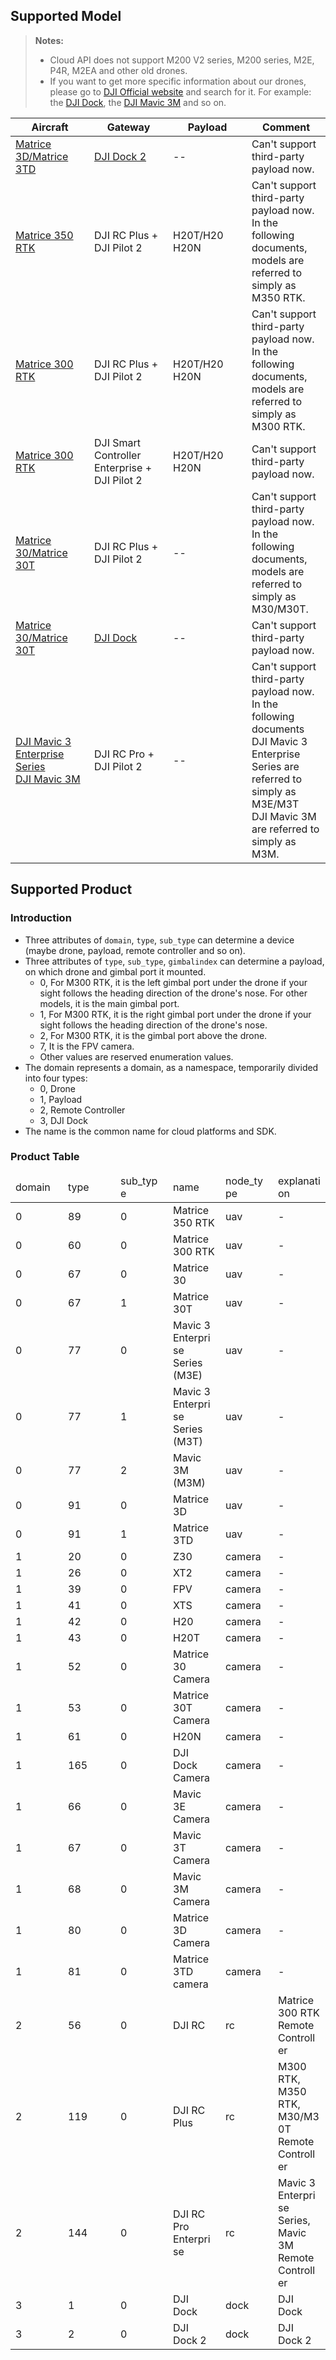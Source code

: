## Supported Model

> **Notes:**
>
> * Cloud API does not support M200 V2 series, M200 series, M2E, P4R, M2EA and other old drones.
> * If you want to get more specific information about our drones, please go to [DJI Official website](https://www.dji.com) and search for it. For example: the [DJI Dock](https://www.dji.com/dock), the [DJI Mavic 3M](https://ag.dji.com/mavic-3-m) and so on.

<table width="100%" style="display: table; table-layout:fixed;">
    <thead>
        <tr>
            <th>Aircraft</th>
            <th>Gateway</th>
            <th>Payload</th>
            <th>Comment</th>
        </tr>
    </thead>
    <tbody>
        <tr>
            <td><a href="https://enterprise.dji.com/dock-2">Matrice 3D/Matrice 3TD</a></td>
            <td><a href="https://enterprise.dji.com/dock-2">DJI Dock 2</a></td>
            <td>--</td>
            <td>Can't support third-party payload now.</td>
        </tr>
        <tr>
            <td><a href="https://enterprise.dji.com/matrice-350-rtk">Matrice 350 RTK</a></td>
            <td>DJI RC Plus + DJI Pilot 2</td>
            <td>H20T/H20<br/>H20N</td>
            <td>Can't support third-party payload now.<br/>In the following documents, models are referred to simply as M350 RTK.</td>
        </tr>
        <tr>
            <td><a href="https://www.dji.com/matrice-300">Matrice 300 RTK</a></td>
            <td>DJI RC Plus + DJI Pilot 2</td>
            <td>H20T/H20<br/>H20N</td>
            <td>Can't support third-party payload now.<br/>In the following documents, models are referred to simply as M300 RTK.</td>
        </tr>
        <tr>
            <td><a href="https://www.dji.com/matrice-300">Matrice 300 RTK</a></td>
            <td>DJI Smart Controller Enterprise + DJI Pilot 2</td>
            <td>H20T/H20<br/>H20N</td>
            <td>Can't support third-party payload now.</td>
        </tr>
        <tr>
            <td><a href="https://www.dji.com/matrice-30">Matrice 30/Matrice 30T</a></td>
            <td>DJI RC Plus + DJI Pilot 2</td>
            <td>--</td>
            <td>Can't support third-party payload now.<br/>In the following documents, models are referred to simply as M30/M30T.</td>
        </tr>
        <tr>
            <td><a href="https://www.dji.com/matrice-30">Matrice 30/Matrice 30T</a></td>
            <td><a href="https://www.dji.com/dock">DJI Dock</a></td>
            <td>--</td>
            <td>Can't support third-party payload now.</td>
        </tr>
        <tr>
            <td><a href="https://www.dji.com/mavic-3-enterprise">DJI Mavic 3 Enterprise Series</a><br/><a href="https://ag.dji.com/mavic-3-m">DJI Mavic 3M</a></td>
            <td>DJI RC Pro + DJI Pilot 2</td>
            <td>--</td>
            <td>Can't support third-party payload now. <br/> In the following documents<br/>DJI Mavic 3 Enterprise Series are referred to simply as M3E/M3T <br/> DJI Mavic 3M are referred to simply as M3M.</td>
        </tr>
    </tbody>
</table>


## Supported Product

### Introduction

* Three attributes of `domain`, `type`, `sub_type` can determine a device (maybe drone, payload, remote controller and so on).
* Three attributes of `type`, `sub_type`, `gimbalindex` can determine a payload, on which drone and gimbal port it mounted.
  * 0, For M300 RTK, it is the left gimbal port under the drone if your sight follows the heading direction of the drone's nose. For other models, it is the main gimbal port.
  * 1, For M300 RTK, it is the right gimbal port under the drone if your sight follows the heading direction of the drone's nose.
  * 2, For M300 RTK, it is the gimbal port above the drone.
  * 7, It is the FPV camera.
  * Other values are reserved enumeration values.
* The domain represents a domain, as a namespace, temporarily divided into four types: 
  * 0, Drone
  * 1, Payload
  * 2, Remote Controller
  * 3, DJI Dock
* The name is the common name for cloud platforms and SDK.

### Product Table

<table width="100%" style="display: table; table-layout:fixed;">
<thead>
    <tr>
        <td>domain</td>
        <td>type</td>
        <td>sub_type</td>
        <td>name</td>
        <td>node_type</td>
        <td>explanation</td>
    </tr>
</thead>
<tbody>
    <tr>
        <td>0</td>
        <td>89</td>
        <td>0</td>
        <td>Matrice 350 RTK</td>
        <td>uav</td>
        <td>-</td>
    </tr>
    <tr>
        <td>0</td>
        <td>60</td>
        <td>0</td>
        <td>Matrice 300 RTK</td>
        <td>uav</td>
        <td>-</td>
    </tr>
    <tr>
        <td>0</td>
        <td>67</td>
        <td>0</td>
        <td>Matrice 30</td>
        <td>uav</td>
        <td>-</td>
    </tr>
    <tr>
        <td>0</td>
        <td>67</td>
        <td>1</td>
        <td>Matrice 30T</td>
        <td>uav</td>
        <td>-</td>
    </tr>
    <tr>
        <td>0</td>
        <td>77</td>
        <td>0</td>
        <td>Mavic 3 Enterprise Series (M3E)</td>
        <td>uav</td>
        <td>-</td>
    </tr>
    <tr>
        <td>0</td>
        <td>77</td>
        <td>1</td>
        <td>Mavic 3 Enterprise Series (M3T)</td>
        <td>uav</td>
        <td>-</td>
    </tr>
    <tr>
        <td>0</td>
        <td>77</td>
        <td>2</td>
        <td>Mavic 3M (M3M)</td>
        <td>uav</td>
        <td>-</td>
    </tr>
    <tr>
        <td>0</td>
        <td>91</td>
        <td>0</td>
        <td>Matrice 3D</td>
        <td>uav</td>
        <td>-</td>
    </tr>
    <tr>
        <td>0</td>
        <td>91</td>
        <td>1</td>
        <td>Matrice 3TD</td>
        <td>uav</td>
        <td>-</td>
    </tr>
    <tr>
        <td>1</td>
        <td>20</td>
        <td>0</td>
        <td>Z30</td>
        <td>camera</td>
        <td>-</td>
    </tr>
    <tr>
        <td>1</td>
        <td>26</td>
        <td>0</td>
        <td>XT2</td>
        <td>camera</td>
        <td>-</td>
    </tr>
    <tr>
        <td>1</td>
        <td>39</td>
        <td>0</td>
        <td>FPV</td>
        <td>camera</td>
        <td>-</td>
    </tr>
    <tr>
        <td>1</td>
        <td>41</td>
        <td>0</td>
        <td>XTS</td>
        <td>camera</td>
        <td>-</td>
    </tr>
    <tr>
        <td>1</td>
        <td>42</td>
        <td>0</td>
        <td>H20</td>
        <td>camera</td>
        <td>-</td>
    </tr>
    <tr>
        <td>1</td>
        <td>43</td>
        <td>0</td>
        <td>H20T</td>
        <td>camera</td>
        <td>-</td>
    </tr>
    <tr>
        <td>1</td>
        <td>52</td>
        <td>0</td>
        <td>Matrice 30 Camera</td>
        <td>camera</td>
        <td>-</td>
    </tr>
    <tr>
        <td>1</td>
        <td>53</td>
        <td>0</td>
        <td>Matrice 30T Camera</td>
        <td>camera</td>
        <td>-</td>
    </tr>
    <tr>
        <td>1</td>
        <td>61</td>
        <td>0</td>
        <td>H20N</td>
        <td>camera</td>
        <td>-</td>
    </tr>
    <tr>
        <td>1</td>
        <td>165</td>
        <td>0</td>
        <td>DJI Dock Camera</td>
        <td>camera</td>
        <td>-</td>
    </tr>
    <tr>
        <td>1</td>
        <td>66</td>
        <td>0</td>
        <td>Mavic 3E Camera</td>
        <td>camera</td>
        <td>-</td>
    </tr>
    <tr>
        <td>1</td>
        <td>67</td>
        <td>0</td>
        <td>Mavic 3T Camera</td>
        <td>camera</td>
        <td>-</td>
    </tr>
    <tr>
        <td>1</td>
        <td>68</td>
        <td>0</td>
        <td>Mavic 3M Camera</td>
        <td>camera</td>
        <td>-</td>
    </tr>
<tr>
        <td>1</td>
        <td>80</td>
        <td>0</td>
        <td>Matrice 3D Camera</td>
        <td>camera</td>
        <td>-</td>
    </tr>
<tr>
        <td>1</td>
        <td>81</td>
        <td>0</td>
        <td>Matrice 3TD camera</td>
        <td>camera</td>
        <td>-</td>
    </tr>
    <tr>
        <td>2</td>
        <td>56</td>
        <td>0</td>
        <td>DJI RC</td>
        <td>rc</td>
        <td>Matrice 300 RTK Remote Controller</td>
    </tr>
    <tr>
        <td>2</td>
        <td>119</td>
        <td>0</td>
        <td>DJI RC Plus</td>
        <td>rc</td>
        <td>M300 RTK, M350 RTK, M30/M30T Remote Controller</td>
    </tr>
    <tr>
        <td>2</td>
        <td>144</td>
        <td>0</td>
        <td>DJI RC Pro Enterprise</td>
        <td>rc</td>
        <td>Mavic 3 Enterprise Series, Mavic 3M Remote Controller</td>
    </tr>
    <tr>
        <td>3</td>
        <td>1</td>
        <td>0</td>
        <td>DJI Dock</td>
        <td>dock</td>
        <td>DJI Dock</td>
    </tr>
    <tr>
        <td>3</td>
        <td>2</td>
        <td>0</td>
        <td>DJI Dock 2</td>
        <td>dock</td>
        <td>DJI Dock 2</td>
    </tr>
</tbody>
</table>
